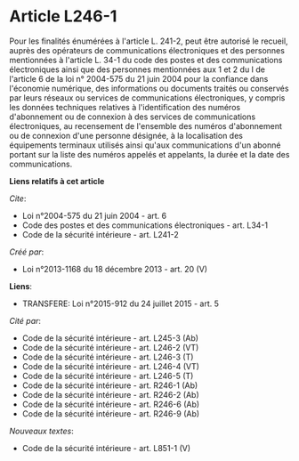 # Article L246-1

Pour les finalités énumérées à l'article L. 241-2, peut être autorisé le recueil, auprès des opérateurs de communications
électroniques et des personnes mentionnées à l'article L. 34-1 du code des postes et des communications électroniques ainsi
que des personnes mentionnées aux 1 et 2 du I de l'article 6 de la loi n° 2004-575 du 21 juin 2004 pour la confiance dans
l'économie numérique, des informations ou documents traités ou conservés par leurs réseaux ou services de communications
électroniques, y compris les données techniques relatives à l'identification des numéros d'abonnement ou de connexion à des
services de communications électroniques, au recensement de l'ensemble des numéros d'abonnement ou de connexion d'une
personne désignée, à la localisation des équipements terminaux utilisés ainsi qu'aux communications d'un abonné portant sur
la liste des numéros appelés et appelants, la durée et la date des communications.

**Liens relatifs à cet article**

_Cite_:

  - Loi n°2004-575 du 21 juin 2004 - art. 6
  - Code des postes et des communications électroniques - art. L34-1
  - Code de la sécurité intérieure - art. L241-2

_Créé par_:

  - Loi n°2013-1168 du 18 décembre 2013 - art. 20 (V)

**Liens**:

  - TRANSFERE: Loi n°2015-912 du 24 juillet 2015 - art. 5

_Cité par_:

  - Code de la sécurité intérieure - art. L245-3 (Ab)
  - Code de la sécurité intérieure - art. L246-2 (VT)
  - Code de la sécurité intérieure - art. L246-3 (T)
  - Code de la sécurité intérieure - art. L246-4 (VT)
  - Code de la sécurité intérieure - art. L246-5 (T)
  - Code de la sécurité intérieure - art. R246-1 (Ab)
  - Code de la sécurité intérieure - art. R246-2 (Ab)
  - Code de la sécurité intérieure - art. R246-6 (Ab)
  - Code de la sécurité intérieure - art. R246-9 (Ab)

_Nouveaux textes_:

  - Code de la sécurité intérieure - art. L851-1 (V)

